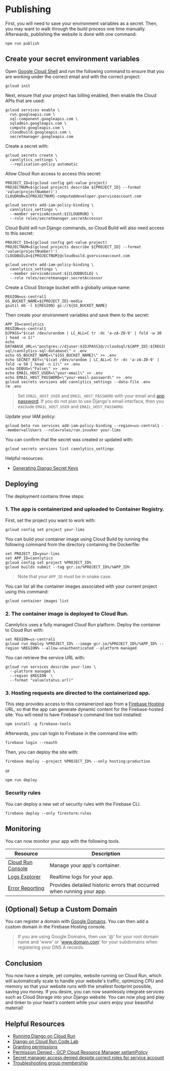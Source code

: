 # Publishing

First, you will need to save your environment variables as a secret. Then, you may want to walk through the build process one time manually. Afterwards, publishing the website is done with one command:

```shell
npm run publish
```

## Create your secret environment variables

Open [Google Cloud Shell](https://console.cloud.google.com/) and run the following command to ensure that you are working under the correct email and with the correct project:

```shell
gcloud init
```

Next, ensure that your project has billing enabled, then enable the Cloud APIs that are used:

```shell
gcloud services enable \
  run.googleapis.com \
  sql-component.googleapis.com \
  sqladmin.googleapis.com \
  compute.googleapis.com \
  cloudbuild.googleapis.com \
  secretmanager.googleapis.com
```

Create a secret with:

```shell
gcloud secrets create \
  cannlytics_settings \
  --replication-policy automatic
```

Allow Cloud Run access to access this secret:

```shell
PROJECT_ID=$(gcloud config get-value project)
PROJECTNUM=$(gcloud projects describe ${PROJECT_ID} --format 'value(projectNumber)')
CLOUDRUN=${PROJECTNUM}-compute@developer.gserviceaccount.com

gcloud secrets add-iam-policy-binding \
  cannlytics_settings \
  --member serviceAccount:${CLOUDRUN} \
  --role roles/secretmanager.secretAccessor
```


Cloud Build will run Django commands, so Cloud Build will also need access to this secret:

```shell
PROJECT_ID=$(gcloud config get-value project)
PROJECTNUM=$(gcloud projects describe ${PROJECT_ID} --format 'value(projectNumber)')
CLOUDBUILD=${PROJECTNUM}@cloudbuild.gserviceaccount.com

gcloud secrets add-iam-policy-binding \
  cannlytics_settings \
  --member serviceAccount:${CLOUDBUILD} \
  --role roles/secretmanager.secretAccessor
```

Create a Cloud Storage bucket with a globally unique name:

```shell
REGION=us-central1
GS_BUCKET_NAME=${PROJECT_ID}-media
gsutil mb -l ${REGION} gs://${GS_BUCKET_NAME}
```

Then create your environment variables and save them to the secret:

```shell
APP_ID=cannlytics
REGION=us-central1
DJPASS="$(cat /dev/urandom | LC_ALL=C tr -dc 'a-zA-Z0-9' | fold -w 30 | head -n 1)"
echo DATABASE_URL=\"postgres://djuser:${DJPASS}@//cloudsql/${APP_ID}:${REGION}:cannlytics-sql/cannlytics-sql-database\" > .env
echo GS_BUCKET_NAME=\"${GS_BUCKET_NAME}\" >> .env
echo SECRET_KEY=\"$(cat /dev/urandom | LC_ALL=C tr -dc 'a-zA-Z0-9' | fold -w 50 | head -n 1)\" >> .env
echo DEBUG=\"False\" >> .env
echo EMAIL_HOST_USER=\"your-email\" >> .env
echo EMAIL_HOST_PASSWORD=\"your-email-password\" >> .env
gcloud secrets versions add cannlytics_settings --data-file .env
rm .env
```

> Set `EMAIL_HOST_USER` and `EMAIL_HOST_PASSWORD` with your email and [app password](https://dev.to/abderrahmanemustapha/how-to-send-email-with-django-and-gmail-in-production-the-right-way-24ab). If you do not plan to use Django's email interface, then you exclude `EMAIL_HOST_USER` and `EMAIL_HOST_PASSWORD`.

Update your IAM policy:

```shell
gcloud beta run services add-iam-policy-binding --region=us-central1 --member=allUsers --role=roles/run.invoker your-lims
```

You can confirm that the secret was created or updated with:

```shell
gcloud secrets versions list cannlytics_settings
```

Helpful resources:

* [Generating Django Secret Keys](https://stackoverflow.com/questions/4664724/distributing-django-projects-with-unique-secret-keys)

## Deploying

The deployment contains three steps:

### 1. The app is containerized and uploaded to Container Registry.

First, set the project you want to work with:

```shell
gcloud config set project your-lims
```

You can build your container image using Cloud Build by running the following command from the directory containing the Dockerfile:

```shell
set PROJECT_ID=your-lims
set APP_ID=cannlytics
gcloud config set project %PROJECT_ID%
gcloud builds submit --tag gcr.io/%PROJECT_ID%/%APP_ID%
```

<!-- python manage.py collectstatic --noinput -->

> Note that your `APP_ID` must be in snake case.

You can list all the container images associated with your current project using this command:

```shell
gcloud container images list
```

### 2. The container image is deployed to Cloud Run.

Cannlytics uses a fully managed Cloud Run platform. Deploy the container to Cloud Run with:

```shell
set REGION=us-central1
gcloud run deploy %PROJECT_ID% --image gcr.io/%PROJECT_ID%/%APP_ID% --region %REGION% --allow-unauthenticated --platform managed
```

You can retrieve the service URL with:

```shell
gcloud run services describe your-lims \
  --platform managed \
  --region $REGION  \
  --format "value(status.url)"
```

### 3. Hosting requests are directed to the containerized app.

This step provides access to this containerized app from a [Firebase Hosting](https://firebase.google.com/docs/hosting) URL, so that the app can generate dynamic content for the Firebase-hosted site. You will need to have Firebase's command line tool installed:

```shell
npm install -g firebase-tools
```

Afterwards, you can login to Firebase in the command line with:

```shell
firebase login --reauth
```

Then, you can deploy the site with:

```shell
firebase deploy --project %PROJECT_ID% --only hosting:production
```

or

```shell
npm run deploy
```

### Security rules

You can deploy a new set of security rules with the Firebase CLI.

```shell
firebase deploy --only firestore:rules
```

## Monitoring

You can now monitor your app with the following tools.

| Resource | Description |
| ---------- | ------------ |
| [Cloud Run Console](https://console.cloud.google.com/run) | Manage your app's container. |
| [Logs Explorer](https://console.cloud.google.com/logs) | Realtime logs for your app. |
| [Error Reporting](https://console.cloud.google.com/errors) | Provides detailed historic errors that occurred when running your app. |



## (Optional) Setup a Custom Domain

You can register a domain with [Google Domains](https://domains.google.com/registrar/). You can then add a custom domain in the Firebase Hosting console.

> If you are using Google Domains, then use '@' for your root domain name and 'www' or 'www.domain.com' for your subdomains when registering your DNS A records.

## Conclusion

You now have a simple, yet complex, website running on Cloud Run, which will automatically scale to handle your website's traffic, optimizing CPU and memory so that your website runs with the smallest footprint possible, saving you money. If you desire, you can now seamlessly integrate services such as Cloud Storage into your Django website. You can now plug and play and tinker to your heart's content while your users enjoy your beautiful material!


## Helpful Resources

- [Running Django on Cloud Run](https://cloud.google.com/python/django/run#gcloud)
- [Django on Cloud Run Code Lab](https://codelabs.developers.google.com/codelabs/cloud-run-django/index.html#7)
- [Granting permissions](https://cloud.google.com/container-registry/docs/access-control#grant)
- [Permission Denied - GCP Cloud Resource Manager setIamPolicy](https://stackoverflow.com/questions/53163115/permission-denied-gcp-cloud-resource-manager-setiampolicy)
- [Secret manager access denied despite correct roles for service account](https://stackoverflow.com/questions/62444867/secret-manager-access-denied-despite-correct-roles-for-service-account)
- [Troubleshooting group membership](https://cloud.google.com/iam/docs/troubleshooting-access#troubleshooting_group_membership)

